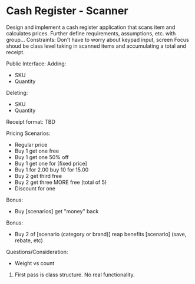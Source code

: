 # Cash Register - Scanner

Design and implement a cash register application that scans item and calculates prices.
Further define requirements, assumptions, etc. with group...
Constraints: Don't have to worry about keypad input, screen
Focus shoud be class level taking in scanned items and accumulating a total and receipt.

Public Interface:
Adding:
- SKU
- Quantity

Deleting:
- SKU
- Quantity

Receipt format: TBD

Pricing Scenarios:
- Regular price
- Buy 1 get one free
- Buy 1 get one 50% off
- Buy 1 get one for [fixed price]
- Buy 1 for 2.00 buy 10 for 15.00
- Buy 2 get third free
- Buy 2 get three MORE free (total of 5)
- Discount for one

Bonus:
- Buy [scenarios] get "money" back

Bonus:
- Buy 2 of [scenario (category or brand)] reap benefits [scenario] (save, rebate, etc)

Questions/Consideration:
- Weight vs count

1. First pass is class structure. No real functionality.
